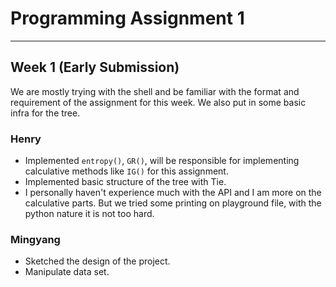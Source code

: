 # Programming Assignment 1

---

## Week 1 (Early Submission)

We are mostly trying with the shell and be familiar with the format and requirement of the assignment for this week. We also put in some basic infra for the tree.

### Henry

* Implemented `entropy()`, `GR()`, will be responsible for implementing calculative methods like `IG()` for this assignment.
* Implemented basic structure of the tree with Tie.
* I personally haven't experience much with the API and I am more on the calculative parts. But we tried some printing on playground file, with the python nature it is not too hard.

### Mingyang

* Sketched the design of the project.
* Manipulate data set.



